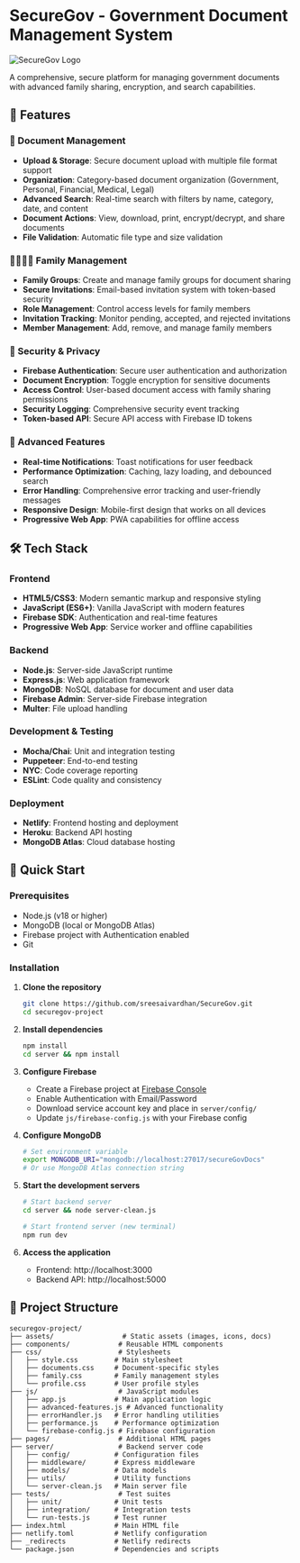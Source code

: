 # SecureGov - Government Document Management System

![SecureGov Logo](assets/images/logo.png)

A comprehensive, secure platform for managing government documents with advanced family sharing, encryption, and search capabilities.

## 🌟 Features

### 📄 Document Management
- **Upload & Storage**: Secure document upload with multiple file format support
- **Organization**: Category-based document organization (Government, Personal, Financial, Medical, Legal)
- **Advanced Search**: Real-time search with filters by name, category, date, and content
- **Document Actions**: View, download, print, encrypt/decrypt, and share documents
- **File Validation**: Automatic file type and size validation

### 👨‍👩‍👧‍👦 Family Management
- **Family Groups**: Create and manage family groups for document sharing
- **Secure Invitations**: Email-based invitation system with token-based security
- **Role Management**: Control access levels for family members
- **Invitation Tracking**: Monitor pending, accepted, and rejected invitations
- **Member Management**: Add, remove, and manage family members

### 🔐 Security & Privacy
- **Firebase Authentication**: Secure user authentication and authorization
- **Document Encryption**: Toggle encryption for sensitive documents
- **Access Control**: User-based document access with family sharing permissions
- **Security Logging**: Comprehensive security event tracking
- **Token-based API**: Secure API access with Firebase ID tokens

### 🚀 Advanced Features
- **Real-time Notifications**: Toast notifications for user feedback
- **Performance Optimization**: Caching, lazy loading, and debounced search
- **Error Handling**: Comprehensive error tracking and user-friendly messages
- **Responsive Design**: Mobile-first design that works on all devices
- **Progressive Web App**: PWA capabilities for offline access

## 🛠️ Tech Stack

### Frontend
- **HTML5/CSS3**: Modern semantic markup and responsive styling
- **JavaScript (ES6+)**: Vanilla JavaScript with modern features
- **Firebase SDK**: Authentication and real-time features
- **Progressive Web App**: Service worker and offline capabilities

### Backend
- **Node.js**: Server-side JavaScript runtime
- **Express.js**: Web application framework
- **MongoDB**: NoSQL database for document and user data
- **Firebase Admin**: Server-side Firebase integration
- **Multer**: File upload handling

### Development & Testing
- **Mocha/Chai**: Unit and integration testing
- **Puppeteer**: End-to-end testing
- **NYC**: Code coverage reporting
- **ESLint**: Code quality and consistency

### Deployment
- **Netlify**: Frontend hosting and deployment
- **Heroku**: Backend API hosting
- **MongoDB Atlas**: Cloud database hosting

## 🚀 Quick Start

### Prerequisites

- Node.js (v18 or higher)
- MongoDB (local or MongoDB Atlas)
- Firebase project with Authentication enabled
- Git

### Installation

1. **Clone the repository**
   ```bash
   git clone https://github.com/sreesaivardhan/SecureGov.git
   cd securegov-project
   ```

2. **Install dependencies**
   ```bash
   npm install
   cd server && npm install
   ```

3. **Configure Firebase**
   - Create a Firebase project at [Firebase Console](https://console.firebase.google.com)
   - Enable Authentication with Email/Password
   - Download service account key and place in `server/config/`
   - Update `js/firebase-config.js` with your Firebase config

4. **Configure MongoDB**
   ```bash
   # Set environment variable
   export MONGODB_URI="mongodb://localhost:27017/secureGovDocs"
   # Or use MongoDB Atlas connection string
   ```

5. **Start the development servers**
   ```bash
   # Start backend server
   cd server && node server-clean.js

   # Start frontend server (new terminal)
   npm run dev
   ```

6. **Access the application**
   - Frontend: http://localhost:3000
   - Backend API: http://localhost:5000

## 📁 Project Structure

```
securegov-project/
├── assets/                 # Static assets (images, icons, docs)
├── components/            # Reusable HTML components
├── css/                   # Stylesheets
│   ├── style.css         # Main stylesheet
│   ├── documents.css     # Document-specific styles
│   ├── family.css        # Family management styles
│   └── profile.css       # User profile styles
├── js/                    # JavaScript modules
│   ├── app.js            # Main application logic
│   ├── advanced-features.js # Advanced functionality
│   ├── errorHandler.js   # Error handling utilities
│   ├── performance.js    # Performance optimization
│   └── firebase-config.js # Firebase configuration
├── pages/                 # Additional HTML pages
├── server/                # Backend server code
│   ├── config/           # Configuration files
│   ├── middleware/       # Express middleware
│   ├── models/           # Data models
│   ├── utils/            # Utility functions
│   └── server-clean.js   # Main server file
├── tests/                 # Test suites
│   ├── unit/             # Unit tests
│   ├── integration/      # Integration tests
│   └── run-tests.js      # Test runner
├── index.html            # Main HTML file
├── netlify.toml          # Netlify configuration
├── _redirects            # Netlify redirects
└── package.json          # Dependencies and scripts
